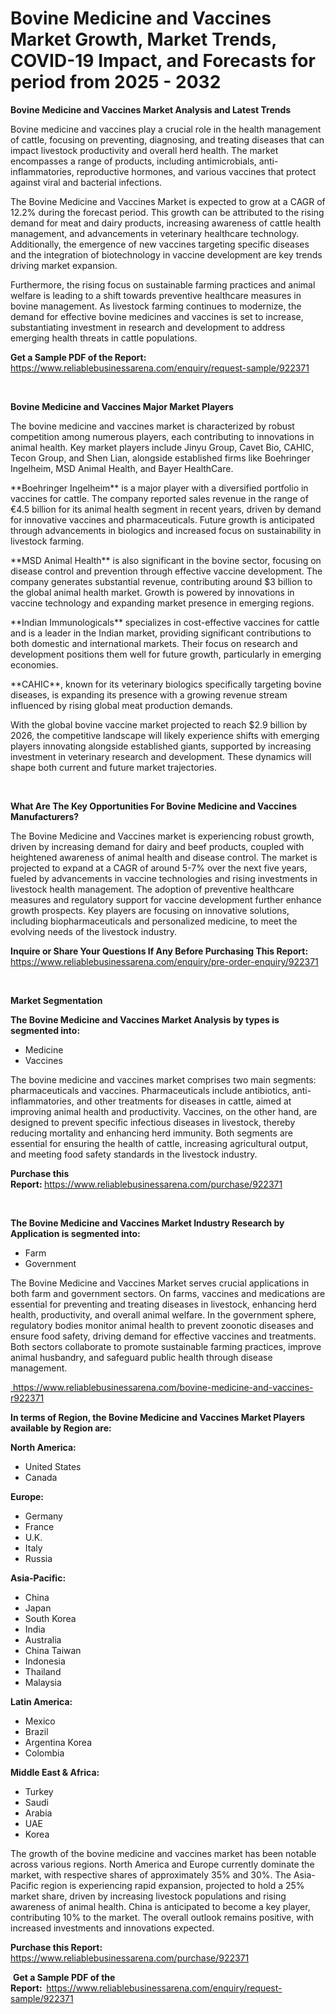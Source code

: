 <p><h1>Bovine Medicine and Vaccines Market Growth, Market Trends, COVID-19 Impact, and Forecasts for period from 2025 - 2032</h1></p><p><strong>Bovine Medicine and Vaccines Market Analysis and Latest Trends</strong></p>
<p><p>Bovine medicine and vaccines play a crucial role in the health management of cattle, focusing on preventing, diagnosing, and treating diseases that can impact livestock productivity and overall herd health. The market encompasses a range of products, including antimicrobials, anti-inflammatories, reproductive hormones, and various vaccines that protect against viral and bacterial infections.</p><p>The Bovine Medicine and Vaccines Market is expected to grow at a CAGR of 12.2% during the forecast period. This growth can be attributed to the rising demand for meat and dairy products, increasing awareness of cattle health management, and advancements in veterinary healthcare technology. Additionally, the emergence of new vaccines targeting specific diseases and the integration of biotechnology in vaccine development are key trends driving market expansion.</p><p>Furthermore, the rising focus on sustainable farming practices and animal welfare is leading to a shift towards preventive healthcare measures in bovine management. As livestock farming continues to modernize, the demand for effective bovine medicines and vaccines is set to increase, substantiating investment in research and development to address emerging health threats in cattle populations.</p></p>
<p><strong>Get a Sample PDF of the Report:&nbsp;</strong> <a href="https://www.reliablebusinessarena.com/enquiry/request-sample/922371?utm_campaign=3070&utm_medium=2&utm_source=Github&utm_content=ia&utm_term=18042025&utm_id=bovine-medicine-and-vaccines">https://www.reliablebusinessarena.com/enquiry/request-sample/922371</a></p>
<p>&nbsp;</p>
<p><strong>Bovine Medicine and Vaccines Major Market Players</strong></p>
<p><p>The bovine medicine and vaccines market is characterized by robust competition among numerous players, each contributing to innovations in animal health. Key market players include Jinyu Group, Cavet Bio, CAHIC, Tecon Group, and Shen Lian, alongside established firms like Boehringer Ingelheim, MSD Animal Health, and Bayer HealthCare.</p><p>**Boehringer Ingelheim** is a major player with a diversified portfolio in vaccines for cattle. The company reported sales revenue in the range of €4.5 billion for its animal health segment in recent years, driven by demand for innovative vaccines and pharmaceuticals. Future growth is anticipated through advancements in biologics and increased focus on sustainability in livestock farming.</p><p>**MSD Animal Health** is also significant in the bovine sector, focusing on disease control and prevention through effective vaccine development. The company generates substantial revenue, contributing around $3 billion to the global animal health market. Growth is powered by innovations in vaccine technology and expanding market presence in emerging regions.</p><p>**Indian Immunologicals** specializes in cost-effective vaccines for cattle and is a leader in the Indian market, providing significant contributions to both domestic and international markets. Their focus on research and development positions them well for future growth, particularly in emerging economies.</p><p>**CAHIC**, known for its veterinary biologics specifically targeting bovine diseases, is expanding its presence with a growing revenue stream influenced by rising global meat production demands.</p><p>With the global bovine vaccine market projected to reach $2.9 billion by 2026, the competitive landscape will likely experience shifts with emerging players innovating alongside established giants, supported by increasing investment in veterinary research and development. These dynamics will shape both current and future market trajectories.</p></p>
<p>&nbsp;</p>
<p><strong>What Are The Key Opportunities For Bovine Medicine and Vaccines Manufacturers?</strong></p>
<p><p>The Bovine Medicine and Vaccines market is experiencing robust growth, driven by increasing demand for dairy and beef products, coupled with heightened awareness of animal health and disease control. The market is projected to expand at a CAGR of around 5-7% over the next five years, fueled by advancements in vaccine technologies and rising investments in livestock health management. The adoption of preventive healthcare measures and regulatory support for vaccine development further enhance growth prospects. Key players are focusing on innovative solutions, including biopharmaceuticals and personalized medicine, to meet the evolving needs of the livestock industry.</p></p>
<p><strong>Inquire or Share Your Questions If Any Before Purchasing This Report:</strong> <a href="https://www.reliablebusinessarena.com/enquiry/pre-order-enquiry/922371?utm_campaign=3070&utm_medium=2&utm_source=Github&utm_content=ia&utm_term=18042025&utm_id=bovine-medicine-and-vaccines">https://www.reliablebusinessarena.com/enquiry/pre-order-enquiry/922371</a></p>
<p>&nbsp;</p>
<p><strong>Market Segmentation</strong></p>
<p><strong>The Bovine Medicine and Vaccines Market Analysis by types is segmented into:</strong></p>
<p><ul><li>Medicine</li><li>Vaccines</li></ul></p>
<p><p>The bovine medicine and vaccines market comprises two main segments: pharmaceuticals and vaccines. Pharmaceuticals include antibiotics, anti-inflammatories, and other treatments for diseases in cattle, aimed at improving animal health and productivity. Vaccines, on the other hand, are designed to prevent specific infectious diseases in livestock, thereby reducing mortality and enhancing herd immunity. Both segments are essential for ensuring the health of cattle, increasing agricultural output, and meeting food safety standards in the livestock industry.</p></p>
<p><strong>Purchase this Report:&nbsp;</strong><a href="https://www.reliablebusinessarena.com/purchase/922371?utm_campaign=3070&utm_medium=2&utm_source=Github&utm_content=ia&utm_term=18042025&utm_id=bovine-medicine-and-vaccines">https://www.reliablebusinessarena.com/purchase/922371</a></p>
<p>&nbsp;</p>
<p><strong>The Bovine Medicine and Vaccines Market Industry Research by Application is segmented into:</strong></p>
<p><ul><li>Farm</li><li>Government</li></ul></p>
<p><p>The Bovine Medicine and Vaccines Market serves crucial applications in both farm and government sectors. On farms, vaccines and medications are essential for preventing and treating diseases in livestock, enhancing herd health, productivity, and overall animal welfare. In the government sphere, regulatory bodies monitor animal health to prevent zoonotic diseases and ensure food safety, driving demand for effective vaccines and treatments. Both sectors collaborate to promote sustainable farming practices, improve animal husbandry, and safeguard public health through disease management.</p></p>
<p><a href="https://www.reliablebusinessarena.com/bovine-medicine-and-vaccines-r922371?utm_campaign=3070&utm_medium=2&utm_source=Github&utm_content=ia&utm_term=18042025&utm_id=bovine-medicine-and-vaccines">&nbsp;https://www.reliablebusinessarena.com/bovine-medicine-and-vaccines-r922371</a></p>
<p><strong>In terms of Region, the Bovine Medicine and Vaccines Market Players available by Region are:</strong></p>
<p>
    <p> <strong> North America: </strong>
        <ul>
            <li>United States</li>
            <li>Canada</li>
        </ul>
        </p> 
    <p> <strong> Europe: </strong>
        <ul>
            <li>Germany</li>
            <li>France</li>
            <li>U.K.</li>
            <li>Italy</li>
            <li>Russia</li>
        </ul>
        </p> 
    <p> <strong> Asia-Pacific: </strong>
        <ul>
            <li>China</li>
            <li>Japan</li>
            <li>South Korea</li>
            <li>India</li>
            <li>Australia</li>
            <li>China Taiwan</li>
            <li>Indonesia</li>
            <li>Thailand</li>
            <li>Malaysia</li>
        </ul>
        </p> 
    <p> <strong> Latin America: </strong>
        <ul>
            <li>Mexico</li>
            <li>Brazil</li>
            <li>Argentina Korea</li>
            <li>Colombia</li>
        </ul>
        </p> 
    <p> <strong> Middle East & Africa: </strong>
        <ul>
            <li>Turkey</li>
            <li>Saudi</li>
            <li>Arabia</li>
            <li>UAE</li>
            <li>Korea</li>
        </ul>
    </p>
    </p>
<p><p>The growth of the bovine medicine and vaccines market has been notable across various regions. North America and Europe currently dominate the market, with respective shares of approximately 35% and 30%. The Asia-Pacific region is experiencing rapid expansion, projected to hold a 25% market share, driven by increasing livestock populations and rising awareness of animal health. China is anticipated to become a key player, contributing 10% to the market. The overall outlook remains positive, with increased investments and innovations expected.</p></p>
<p><strong>Purchase this Report: </strong><a href="https://www.reliablebusinessarena.com/purchase/922371?utm_campaign=3070&utm_medium=2&utm_source=Github&utm_content=ia&utm_term=18042025&utm_id=bovine-medicine-and-vaccines">https://www.reliablebusinessarena.com/purchase/922371</a></p>
<p>&nbsp;<strong>Get a Sample PDF of the Report:&nbsp;&nbsp;</strong><a href="https://www.reliablebusinessarena.com/enquiry/request-sample/922371?utm_campaign=3070&utm_medium=2&utm_source=Github&utm_content=ia&utm_term=18042025&utm_id=bovine-medicine-and-vaccines">https://www.reliablebusinessarena.com/enquiry/request-sample/922371</a></p>
<p><strong></strong></p>
<p><p></p><p></p><p></p></p>